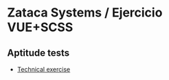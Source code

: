 # Zataca Systems / Ejercicio VUE+SCSS

## Aptitude tests

- [Technical exercise](./practice/README.md)
